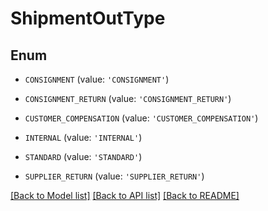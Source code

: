 # ShipmentOutType


## Enum

* `CONSIGNMENT` (value: `'CONSIGNMENT'`)

* `CONSIGNMENT_RETURN` (value: `'CONSIGNMENT_RETURN'`)

* `CUSTOMER_COMPENSATION` (value: `'CUSTOMER_COMPENSATION'`)

* `INTERNAL` (value: `'INTERNAL'`)

* `STANDARD` (value: `'STANDARD'`)

* `SUPPLIER_RETURN` (value: `'SUPPLIER_RETURN'`)

[[Back to Model list]](../README.md#documentation-for-models) [[Back to API list]](../README.md#documentation-for-api-endpoints) [[Back to README]](../README.md)


